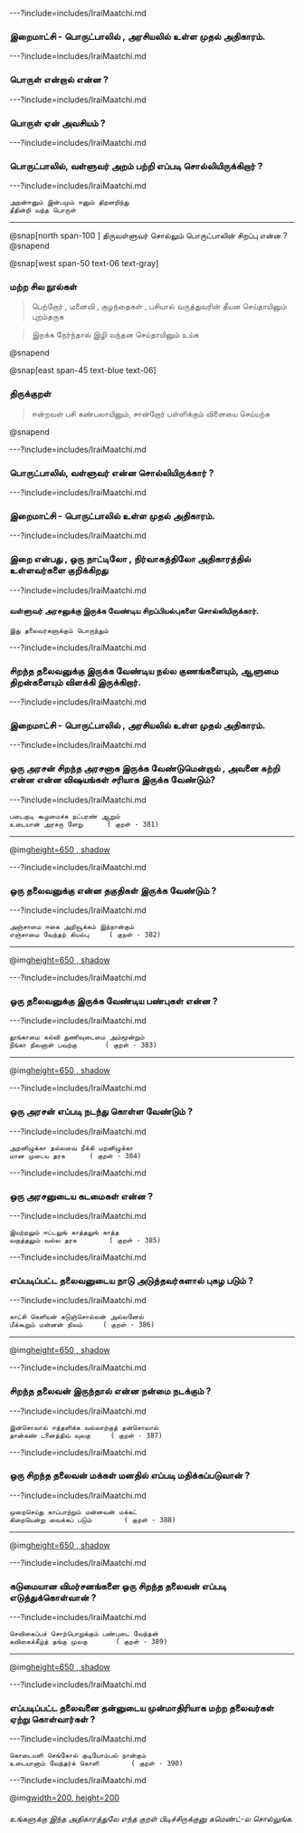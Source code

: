 ---?include=includes/IraiMaatchi.md

### இறைமாட்சி - பொருட்பாலில் , அரசியலில் உள்ள முதல் அதிகாரம்.

---?include=includes/IraiMaatchi.md

### பொருள் என்றால் என்ன ?

---?include=includes/IraiMaatchi.md

### பொருள் ஏன் அவசியம் ?

---?include=includes/IraiMaatchi.md

### பொருட்பாலில், வள்ளுவர் அறம் பற்றி எப்படி சொல்லியிருக்கிறார் ?

---?include=includes/IraiMaatchi.md

```
அறன்ஈனும் இன்பமும் ஈனும் திறனறிந்து
தீதின்றி வந்த பொருள்
```
---

@snap[north span-100 ]
திருவள்ளுவர் சொல்லும் பொருட்பாலின் சிறப்பு என்ன ?
@snapend

@snap[west span-50 text-06 text-gray]

### மற்ற சில நூல்கள் 

> பெற்றோர் , மனைவி , குழந்தைகள் , பசியால் வருத்துவரின் தீயன செய்தாயினும் புறம்தருக 

> இறக்க நேர்ந்தால் இழி வந்தன செய்தாயினும் உய்க 

@snapend

@snap[east span-45 text-blue text-06]

### திருக்குறள் 

> ஈன்றவள் பசி கண்பலாயினும், சான்றோர் பள்ளிக்கும் வினையை செய்யற்க 

@snapend

---?include=includes/IraiMaatchi.md

### பொருட்பாலில், வள்ளுவர் என்ன சொல்லியிருக்கார் ?

---?include=includes/IraiMaatchi.md

### இறைமாட்சி - பொருட்பாலில் உள்ள முதல் அதிகாரம்.

---?include=includes/IraiMaatchi.md

### இறை என்பது , ஒரு நாட்டிலோ , நிர்வாகத்திலோ அதிகாரத்தில் உள்ளவர்களை குறிக்கிறது 

---?include=includes/IraiMaatchi.md

#### வள்ளுவர் அரசனுக்கு இருக்க வேண்டிய சிறப்பியல்புகளை சொல்லியிருக்கார்.
```
இது தலைவர்களுக்கும் பொருந்தும் 
```
---?include=includes/IraiMaatchi.md

### சிறந்த தலைவனுக்கு இருக்க வேண்டிய நல்ல குணங்களையும், ஆளுமை திறன்களையும் விளக்கி இருக்கிறார்.

---?include=includes/IraiMaatchi.md

### இறைமாட்சி - பொருட்பாலில் , அரசியலில் உள்ள முதல் அதிகாரம்.

---?include=includes/IraiMaatchi.md

### ஒரு அரசன் சிறந்த அரசனாக இருக்க வேண்டுமென்றால் , அவனை சுற்றி என்ன என்ன விஷயங்கள் சரியாக இருக்க வேண்டும்?

---?include=includes/IraiMaatchi.md
```
படைகுடி கூழமைச்சு நட்பரண் ஆறும்
உடையான் அரசரு ளேறு		( குறள் - 381)
```

---

@img[height=650 , shadow](https://everydaypower.com/wp-content/uploads/2020/03/Alexander-the-Great-Quotes-to-Inspire-You-to-Do-the-Impossible.jpg)

---?include=includes/IraiMaatchi.md

### ஒரு தலைவனுக்கு என்ன தகுதிகள் இருக்க வேண்டும் ?

---?include=includes/IraiMaatchi.md
```
அஞ்சாமை ஈகை அறிவூக்கம் இந்நான்கும்
எஞ்சாமை வேந்தற் கியல்பு		( குறள் - 382)
```

---

@img[height=650 , shadow](https://www.thefridaytimes.com/wp-content/uploads/2019/05/tft-51719-26.jpg)

---?include=includes/IraiMaatchi.md

### ஒரு தலைவனுக்கு இருக்க வேண்டிய பண்புகள் என்ன ?

---?include=includes/IraiMaatchi.md
```
தூங்காமை கல்வி துணிவுடைமை அம்மூன்றும்
நீங்கா நிலனாள் பவற்கு		( குறள் - 383)
```

---

@img[height=650 , shadow](https://www.bergerpaints.com/imaginecolours/wp-content/uploads/2014/11/neharu.png)

---?include=includes/IraiMaatchi.md

### ஒரு அரசன் எப்படி நடந்து கொள்ள வேண்டும் ?

---?include=includes/IraiMaatchi.md
```
அறனிழுக்கா தல்லவை நீக்கி மறனிழுக்கா
மான முடைய தரசு		( குறள் - 384)
```
---?include=includes/IraiMaatchi.md

### ஒரு அரசனுடைய கடமைகள் என்ன ?

---?include=includes/IraiMaatchi.md

```
இயற்றலும் ஈட்டலுங் காத்தலுங் காத்த
வகுத்தலும் வல்ல தரசு		( குறள் - 385)
```
---?include=includes/IraiMaatchi.md

### எப்படிப்பட்ட தலைவனுடைய நாடு அடுத்தவர்களால் புகழ படும் ? 

---?include=includes/IraiMaatchi.md

```
காட்சி கெளியன் கடுஞ்சொல்லன் அல்லனேல்
மீக்கூறும் மன்னன் நிலம்		( குறள் - 386)
```

---

@img[height=650 , shadow](assets/img/kamaraj.jpg)

---?include=includes/IraiMaatchi.md

### சிறந்த தலைவன் இருந்தால் என்ன நன்மை நடக்கும் ?

---?include=includes/IraiMaatchi.md

```
இன்சொலால் ஈத்தளிக்க வல்லாற்குத் தன்சொலால்
தான்கண் டனைத்திவ் வுலகு		( குறள் - 387)
```
---?include=includes/IraiMaatchi.md

### ஒரு சிறந்த தலைவன் மக்கள் மனதில் எப்படி மதிக்கப்படுவான் ?

---?include=includes/IraiMaatchi.md

```
முறைசெய்து காப்பாற்றும் மன்னவன் மக்கட்
கிறையென்று வைக்கப் படும்		( குறள் - 388)
```

---

@img[height=650 , shadow](https://1.bp.blogspot.com/-v9FqonXTTfI/WkW2YEsnG7I/AAAAAAAAAEM/ZVZ2j1dnXwImNtsUsXQ8YcJzt5WXMFlrwCLcBGAs/s1600/548840_282301728537225_486436274_n.jpg)

---?include=includes/IraiMaatchi.md

### கடுமையான விமர்சனங்களை ஒரு சிறந்த தலைவன் எப்படி எடுத்துக்கொள்வான் ?

---?include=includes/IraiMaatchi.md

```
செவிகைப்பச் சொற்பொறுக்கும் பண்புடை வேந்தன்
கவிகைக்கீழ்த் தங்கு முலகு		( குறள் - 389)
```

---

@img[height=650 , shadow](https://www.usnews.com/dims4/USNEWS/396b857/2147483647/thumbnail/970x647/quality/85/?url=http%3A%2F%2Fmedia.beam.usnews.com%2Fc6%2Fdf4f4a913c9c0c57bd485368cea66e%2F5896FE_DA_080723influential.jpg)

---?include=includes/IraiMaatchi.md

### எப்படிப்பட்ட தலைவனை தன்னுடைய முன்மாதிரியாக மற்ற தலைவர்கள் ஏற்று கொள்வார்கள் ? 

---?include=includes/IraiMaatchi.md

```
கொடையளி செங்கோல் குடியோம்பல் நான்கும்
உடையானாம் வேந்தர்க் கொளி		( குறள் - 390)
```

---?include=includes/IraiMaatchi.md


@img[width=200, height=200](assets/img/comment-button.png)

###### உங்களுக்கு இந்த அதிகாரத்துலே எந்த குறள் பிடிச்சிருக்குனு கமெண்ட்-ல சொல்லுங்க. 


